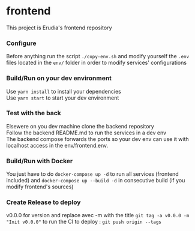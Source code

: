 # frontend

This project is Erudia's frontend repository

### Configure

Before anything run the script `./copy-env.sh` and modify yourself the `.env` files
located in the `env/` folder in order to modify services' configurations

### Build/Run on your dev environment

Use `yarn install` to install your dependencies    
Use `yarn start` to start your dev environment    

### Test with the back

Elsewere on you dev machine clone the backend repository    
Follow the backend README.md to run the services in a dev env    
The backend compose forwards the ports so your dev env can use
it with localhost access in the env/frontend.env.    

### Build/Run with Docker

You just have to do `docker-compose up -d` to run all services (frontend included) and
`docker-compose up --build -d` in consecutive build (if you modify frontend's sources)

### Create Release to deploy

v0.0.0 for version and replace avec -m with the title
`git tag -a v0.0.0 -m "Init v0.0.0"`
to run the CI to deploy :
`git push origin --tags`
